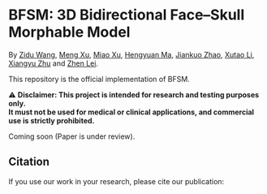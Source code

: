 # BFSM: 3D Bidirectional Face–Skull Morphable Model
 
 By [Zidu Wang](https://scholar.google.com/citations?user=7zD5f0IAAAAJ&hl=zh-CN&oi=ao), [Meng Xu](https://openreview.net/profile?id=~Meng_Xu15), [Miao Xu](https://scholar.google.com/citations?hl=en&user=eHbkeRsAAAAJ), [Hengyuan Ma](https://scholar.google.com/citations?user=nrnLH_sAAAAJ&hl=zh-CN), [Jiankuo Zhao](https://scholar.google.com/citations?user=uL9EQoAAAAAJ&hl=en), [Xutao Li](https://openreview.net/profile?id=~Xutao_Li4), [Xiangyu Zhu](https://xiangyuzhu-open.github.io/homepage/) and [Zhen Lei](http://www.cbsr.ia.ac.cn/users/zlei/).

 This repository is the official implementation of BFSM. 
 
⚠️ **Disclaimer: This project is intended for research and testing purposes only.  
It must not be used for medical or clinical applications, and commercial use is strictly prohibited.**

 
 Coming soon (Paper is under review).

## Citation
If you use our work in your research, please cite our publication:
```
```
